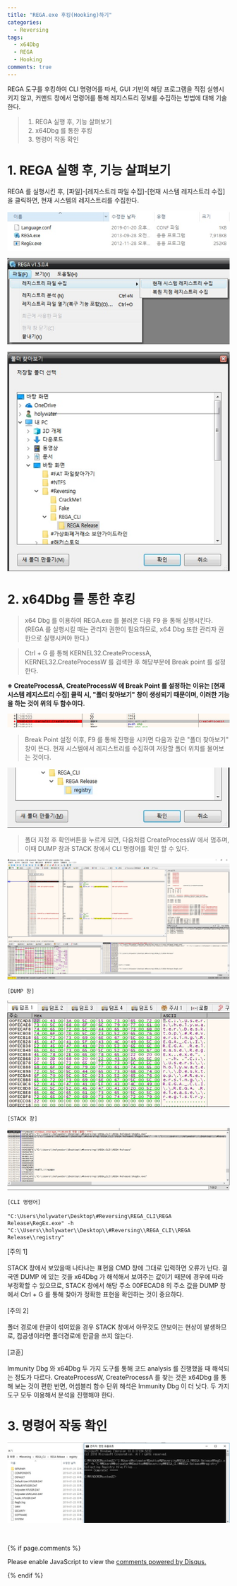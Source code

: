 ```yaml
---
title: "REGA.exe 후킹(Hooking)하기"
categories:
  - Reversing
tags:
  - x64Dbg
  - REGA
  - Hooking
comments: true
---
```


REGA 도구를 후킹하여 CLI 명령어를 따서, GUI 기반의 해당 프로그램을 직접 실행시키지 않고, 커맨드 창에서 명령어를 통해 레지스트리 정보를 수집하는 방법에 대해 기술한다.

> 1. REGA 실행 후, 기능 살펴보기
> 2. x64Dbg 를 통한 후킹
> 3. 명령어 작동 확인

# 1. REGA 실행 후, 기능 살펴보기

REGA 를 실행시킨 후, [파일]-[레지스트리 파일 수집]-[현재 시스템 레지스트리 수집] 을 클릭하면, 현재 시스템의 레지스트리를 수집한다.

<center><p><img src="/assets/2019-01-23-post-REGA_CLI/1-1.jpg"></p></center>

<center><p><img src="/assets/2019-01-23-post-REGA_CLI/1-2.jpg"></p></center>

<center><p><img src="/assets/2019-01-23-post-REGA_CLI/1-3.jpg"></p></center>

# 2. x64Dbg 를 통한 후킹

> x64 Dbg 를 이용하여 REGA.exe 를 불러온 다음 F9 을 통해 실행시킨다.
(REGA 를 실행시킬 때는 관리자 권한이 필요하므로, x64 Dbg 또한 관리자 권한으로 실행시켜야 한다.)

> Ctrl + G 를 통해 KERNEL32.CreateProcessA, KERNEL32.CreateProcessW 를 검색한 후 해당부분에 Break point 를 설정한다.

**※ CreateProcessA, CreateProcessW 에 Break Point 를 설정하는 이유는 [현재 시스템 레지스트리 수집] 클릭 시, "폴더 찾아보기" 창이 생성되기 때문이며, 이러한 기능을 하는 것이 위의 두 함수이다.**

<center><p><img src="/assets/2019-01-23-post-REGA_CLI/2-2.jpg"></p></center>


> Break Point 설정 이후, F9 를 통해 진행을 시키면 다음과 같은 "폴더 찾아보기" 창이 뜬다. 현재 시스템에서 레지스트리를 수집하여 저장할 폴더 위치를 물어보는 것이다.

<center><p><img src="/assets/2019-01-23-post-REGA_CLI/2-3.jpg"></p></center>

> 폴더 지정 후 확인버튼을 누르게 되면, 다음처럼 CreateProcessW 에서 멈추며, 이때 DUMP 창과 STACK 창에서 CLI 명령어를 확인 할 수 있다.

<center><p><img src="/assets/2019-01-23-post-REGA_CLI/2-4.jpg"></p></center>

`[DUMP 창]`

<center><p><img src="/assets/2019-01-23-post-REGA_CLI/2-5.jpg"></p></center>

`[STACK 창]`

<center><p><img src="/assets/2019-01-23-post-REGA_CLI/2-6.jpg"></p></center>

```
[CLI 명령어]

"C:\Users\holywater\Desktop\#Reversing\REGA_CLI\REGA Release\RegEx.exe" -h "C:\\Users\\holywater\\Desktop\\#Reversing\\REGA_CLI\\REGA Release\\registry"
```

<div class="notice">
[주의 1]<br>
<br>
STACK 창에서 보았을때 나타나는 표현을 CMD 창에 그대로 입력하면 오류가 난다. 결국엔 DUMP 에 있는 것을 x64Dbg 가 해석해서 보여주는 값이기 때문에 경우에 따라 부정확할 수 있으므로, STACK 창에서 해당 주소 00FECAD8 의 주소 값을 DUMP 창에서 Ctrl + G 를 통해 찾아가 정확한 표현을 확인하는 것이 중요하다.
<br><br>
[주의 2]<br>
<br>
폴더 경로에 한글이 섞여있을 경우 STACK 창에서 아무것도 안보이는 현상이 발생하므로, 컴공생이라면 폴더경로에 한글을 쓰지 않는다.
<br><br>
[교훈]<br>
<br>
Immunity Dbg 와 x64Dbg 두 가지 도구를 통해 코드 analysis 를 진행했을 때 해석되는 정도가 다르다. CreateProcessW, CreateProcessA  를 찾는 것은 x64Dbg 를 통해 보는 것이 편한 반면, 어셈블리 함수 단위 해석은 Immunity Dbg 이 더 낫다. 두 가지 도구 모두 이용해서 분석을 진행해야 한다.
</div>

# 3. 명령어 작동 확인

<center><p><img src="/assets/2019-01-23-post-REGA_CLI/3.jpg"></p></center>

<br>

{% if page.comments %}

<div id="disqus_thread"></div>
<script>

/**
*  RECOMMENDED CONFIGURATION VARIABLES: EDIT AND UNCOMMENT THE SECTION BELOW TO INSERT DYNAMIC VALUES FROM YOUR PLATFORM OR CMS.
*  LEARN WHY DEFINING THESE VARIABLES IS IMPORTANT: https://disqus.com/admin/universalcode/#configuration-variables*/
/*
var disqus_config = function () {
this.page.url = PAGE_URL;  // Replace PAGE_URL with your page's canonical URL variable
this.page.identifier = PAGE_IDENTIFIER; // Replace PAGE_IDENTIFIER with your page's unique identifier variable
};
*/
(function() { // DON'T EDIT BELOW THIS LINE
var d = document, s = d.createElement('script');
s.src = 'https://https-c0msherl0ck-github-io.disqus.com/embed.js';
s.setAttribute('data-timestamp', +new Date());
(d.head || d.body).appendChild(s);
})();
</script>
<noscript>Please enable JavaScript to view the <a href="https://disqus.com/?ref_noscript">comments powered by Disqus.</a></noscript>
                            
{% endif %}

